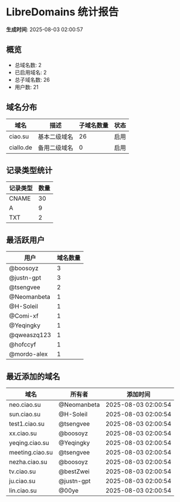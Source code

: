 # LibreDomains 统计报告

**生成时间**: 2025-08-03 02:00:57

## 概览

- 总域名数: 2
- 已启用域名: 2
- 总子域名数: 26
- 用户数: 21

## 域名分布

| 域名 | 描述 | 子域名数量 | 状态 |
|------|------|------------|------|
| ciao.su | 基本二级域名 | 26 | 启用 |
| ciallo.de | 备用二级域名 | 0 | 启用 |

## 记录类型统计

| 记录类型 | 数量 |
|----------|------|
| CNAME | 30 |
| A | 9 |
| TXT | 2 |

## 最活跃用户

| 用户 | 域名数量 |
|------|----------|
| @boosoyz | 3 |
| @justn-gpt | 3 |
| @tsengvee | 2 |
| @Neomanbeta | 1 |
| @H-Soleil | 1 |
| @Comi-xf | 1 |
| @Yeqingky | 1 |
| @qweaszq123 | 1 |
| @hofccyf | 1 |
| @mordo-alex | 1 |

## 最近添加的域名

| 域名 | 所有者 | 添加时间 |
|------|--------|----------|
| neo.ciao.su | @Neomanbeta | 2025-08-03 02:00:54 |
| sun.ciao.su | @H-Soleil | 2025-08-03 02:00:54 |
| test1.ciao.su | @tsengvee | 2025-08-03 02:00:54 |
| xx.ciao.su | @boosoyz | 2025-08-03 02:00:54 |
| yeqing.ciao.su | @Yeqingky | 2025-08-03 02:00:54 |
| meeting.ciao.su | @tsengvee | 2025-08-03 02:00:54 |
| nezha.ciao.su | @boosoyz | 2025-08-03 02:00:54 |
| tv.ciao.su | @bestZwei | 2025-08-03 02:00:54 |
| ju.ciao.su | @justn-gpt | 2025-08-03 02:00:54 |
| lin.ciao.su | @00ye | 2025-08-03 02:00:54 |
